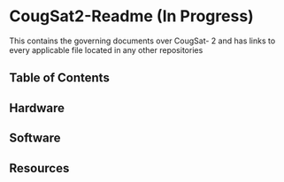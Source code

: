 # CougSat2-Readme (In Progress)
This contains the governing documents over CougSat- 2 and has links to every applicable file located in any other repositories


## Table of Contents ##


## Hardware ##


## Software ##


## Resources ##


